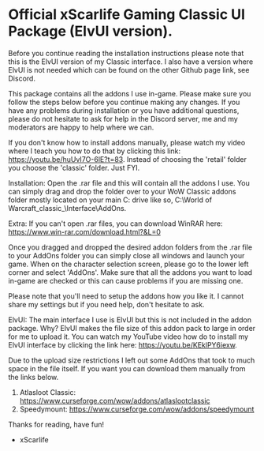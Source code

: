 # Official xScarlife Gaming Classic UI Package (ElvUI version).
Before you continue reading the installation instructions please note that this is the ElvUI version of my Classic interface. I also have a version where ElvUI is not needed which can be found on the other Github page link, see Discord.

This package contains all the addons I use in-game. Please make sure you follow the steps below before you continue making any changes. If you have any problems during installation or you have additional questions, please do not hesitate to ask for help in the Discord server, me and my moderators are happy to help where we can.

If you don't know how to install addons manually, please watch my video where I teach you how to do that by clicking this link: https://youtu.be/huUvI7O-6lE?t=83. Instead of choosing the 'retail' folder you choose the 'classic' folder. Just FYI.

Installation: Open the .rar file and this will contain all the addons I use. You can simply drag and drop the folder over to your WoW Classic addons folder mostly located on your main C: drive like so, C:\World of Warcraft\_classic_\Interface\AddOns.

Extra: If you can't open .rar files, you can download WinRAR here: https://www.win-rar.com/download.html?&L=0

Once you dragged and dropped the desired addon folders from the .rar file to your AddOns folder you can simply close all windows and launch your game. When on the character selection screen, please go to the lower left corner and select 'AddOns'. Make sure that all the addons you want to load in-game are checked or this can cause problems if you are missing one.

Please note that you'll need to setup the addons how you like it. I cannot share my settings but if you need help, don't hesitate to ask.

ElvUI: The main interface I use is ElvUI but this is not included in the addon package. Why? ElvUI makes the file size of this addon pack to large in order for me to upload it. You can watch my YouTube video how do to install my ElvUI interface by clicking the link here: https://youtu.be/KEklPY6iexw.

Due to the upload size restrictions I left out some AddOns that took to much space in the file itself. If you want you can download them manually from the links below.

1) Atlasloot Classic: https://www.curseforge.com/wow/addons/atlaslootclassic
2) Speedymount: https://www.curseforge.com/wow/addons/speedymount

Thanks for reading, have fun!

- xScarlife

